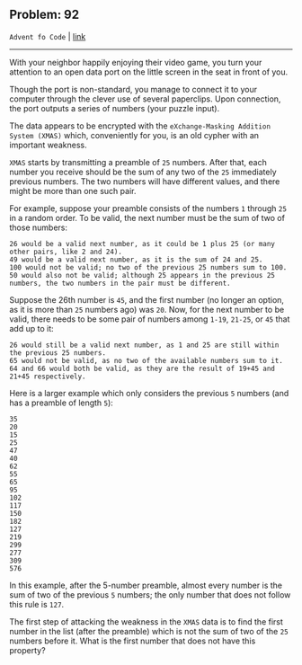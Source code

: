 Problem: 92
---

`Advent fo Code` | [link](https://adventofcode.com/2020/day/9)

---

With your neighbor happily enjoying their video game, you turn
your attention to an open data port on the little screen in the
seat in front of you.

Though the port is non-standard, you manage to connect it to
your computer through the clever use of several paperclips. Upon
connection, the port outputs a series of numbers
(your puzzle input).

The data appears to be encrypted with the `eXchange-Masking
Addition System (XMAS)` which, conveniently for you, is an old
cypher with an important weakness.

`XMAS` starts by transmitting a preamble of `25` numbers. After
that, each number you receive should be the sum of any two of
the `25` immediately previous numbers. The two numbers will have
different values, and there might be more than one such pair.

For example, suppose your preamble consists of the numbers `1`
through `25` in a random order. To be valid, the next number
must be the sum of two of those numbers:

```
26 would be a valid next number, as it could be 1 plus 25 (or many other pairs, like 2 and 24).
49 would be a valid next number, as it is the sum of 24 and 25.
100 would not be valid; no two of the previous 25 numbers sum to 100.
50 would also not be valid; although 25 appears in the previous 25 numbers, the two numbers in the pair must be different.
```

Suppose the 26th number is `45`, and the first number
(no longer an option, as it is more than `25` numbers ago) was `20`.
Now, for the next number to be valid, there needs to be some pair
of numbers among `1-19`, `21-25`, or `45` that add up to it:

```
26 would still be a valid next number, as 1 and 25 are still within the previous 25 numbers.
65 would not be valid, as no two of the available numbers sum to it.
64 and 66 would both be valid, as they are the result of 19+45 and 21+45 respectively.
```

Here is a larger example which only considers the previous `5`
numbers (and has a preamble of length `5`):
```
35
20
15
25
47
40
62
55
65
95
102
117
150
182
127
219
299
277
309
576
```

In this example, after the 5-number preamble, almost every
number is the sum of two of the previous `5` numbers; the
only number that does not follow this rule is `127`.

The first step of attacking the weakness in the `XMAS` data is
to find the first number in the list (after the preamble) which
is not the sum of two of the `25` numbers before it. What is
the first number that does not have this property?

